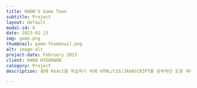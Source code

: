 ```yaml
---
title: KWON'S Game Town
subtitle: Project
layout: default
modal-id: 6
date: 2023-02-13
img: game.png
thumbnail: game-thumbnail.png
alt: image-alt
project-date: February 2023
client: KWON HYEOKWON
category: Project
description: 올해 React를 학습하기 위해 HTML/CSS/JAVASCRIPT를 공부하던 도중 재미로 만들어 본 간단한 게임입니다. 본 게임은 총 개발시간 2시간 정도밖에 걸리지 않은 어디 내놓기에도 부끄러운 프로젝트이나, 저는 이러한 게임을 수 십개를 만들어 '나만의 게임타운을 만든다면 좀 있어보이지 않을까?' 라는 생각을 하였습니다. <br>이러한 생각을 실천에 옮기고자 금년도 방학부터 본격적인 Toy Project로 진행해볼 예정입니다.

---
```


